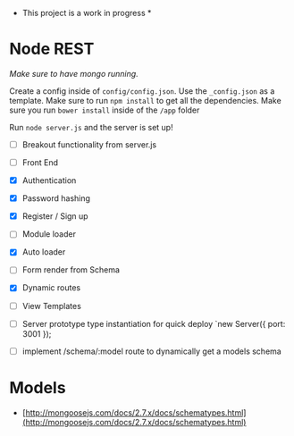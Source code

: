 * This project is a work in progress *

Node REST
===

*Make sure to have mongo running.*

Create a config inside of `config/config.json`. Use the `_config.json` as a template.
Make sure to run `npm install` to get all the dependencies.
Make sure you run `bower install` inside of the `/app` folder

Run `node server.js` and the server is set up!

* [ ] Breakout functionality from server.js
* [ ] Front End
* [x] Authentication
* [x] Password hashing
* [x] Register / Sign up
* [ ] Module loader
* [x] Auto loader
* [ ] Form render from Schema
* [x] Dynamic routes
* [ ] View Templates
* [ ] Server prototype type instantiation for quick deploy `new Server({ port: 3001 }); 
* [ ] implement /schema/:model route to dynamically get a models schema  


Models
===
* [http://mongoosejs.com/docs/2.7.x/docs/schematypes.html](http://mongoosejs.com/docs/2.7.x/docs/schematypes.html)